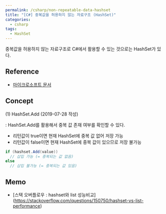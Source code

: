 ```yaml
---
permalink: /csharp/non-repeatable-data-hashset
title: "[C#] 중복값을 허용하지 않는 자료구조 (HashSet)"
categories:
  - csharp
tags:
  - HashSet
---
```


중복값을 허용하지 않는 자료구조로 C#에서 활용할 수 있는 것으로는 HashSet가 있다.


## Reference

- [마이크로소프트 문서](https://docs.microsoft.com/en-us/dotnet/api/system.collections.generic.hashset-1?view=netframework-4.8) 


## Concept
(1) HashSet.Add (2019-07-28 작성) 

: HashSet.Add를 활용해서 중복 값 존재 여부를 확인할 수 있다.
- 리턴값이 true이면 현재 HashSet에 중복 값 없어 저장 가능
- 리턴값이 false이면 현재 HashSet에 중복 값이 있으므로 저장 불가능 

```c#
if (hashset.Add(value))
  // 삽입 가능 (= 중복되는 값 없음)
else
  // 삽입 불가능 (= 중복되는 값 있음) 
```

## Memo 
- [스택 오버플로우 : hashset와 list 성능비교] (https://stackoverflow.com/questions/150750/hashset-vs-list-performance)
